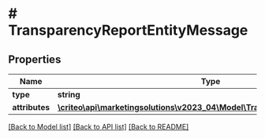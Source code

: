 # # TransparencyReportEntityMessage

## Properties

Name | Type | Description | Notes
------------ | ------------- | ------------- | -------------
**type** | **string** |  | [readonly]
**attributes** | [**\criteo\api\marketingsolutions\v2023_04\Model\TransparencyReportAttributes**](TransparencyReportAttributes.md) |  |

[[Back to Model list]](../../README.md#models) [[Back to API list]](../../README.md#endpoints) [[Back to README]](../../README.md)
